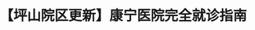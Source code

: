 ---
title: 【坪山院区更新】康宁医院完全就诊指南
tags: [Aspie, 孤独, 孤独症, ASD]
color: success
description: 预约流程有变，需要直接去加号
external_url: http://mp.weixin.qq.com/s?__biz=MzIyMzgyMjY5NQ==&amp;mid=2247484177&amp;idx=1&amp;sn=4ee062f078c1dab349493f633fc49f84&amp;chksm=e8191519df6e9c0f5e3669d1aacd95ee7f84638bddc687a72a843e927b2419f866e915d35cfd&amp;scene=27#wechat_redirect
---